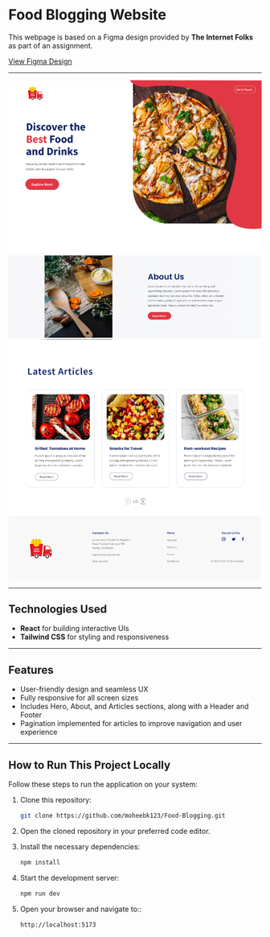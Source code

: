 # Food Blogging Website

This webpage is based on a Figma design provided by **The Internet Folks** as part of an assignment.

[View Figma Design](https://www.figma.com/design/Y9eGynqaLzC5mDpypBFFuY/Food-Blogging-Website---TIF-Assignment?node-id=706-490&node-type=frame&t=DxmpxqjHJPK1UCTN-0)

---
<img src="./public/project-photo-one.png" />
<img src="./public/project-photo-two.png" />

---

## Technologies Used

- **React** for building interactive UIs
- **Tailwind CSS** for styling and responsiveness

---

## Features

- User-friendly design and seamless UX
- Fully responsive for all screen sizes
- Includes Hero, About, and Articles sections, along with a Header and Footer
- Pagination implemented for articles to improve navigation and user experience

---

## How to Run This Project Locally

Follow these steps to run the application on your system:

1. Clone this repository:
   ```bash
   git clone https://github.com/moheebk123/Food-Blogging.git
   ```
2. Open the cloned repository in your preferred code editor.
3. Install the necessary dependencies:

   ```bash
   npm install
   ```

4. Start the development server:

   ```bash
   npm run dev
   ```

5. Open your browser and navigate to::

   ```bash
   http://localhost:5173
   ```
